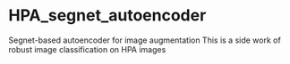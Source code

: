 # HPA_segnet_autoencoder
Segnet-based autoencoder for image augmentation
This is a side work of robust image classification on HPA images
